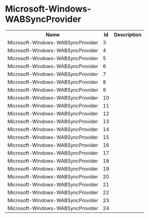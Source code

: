 # Microsoft-Windows-WABSyncProvider

<table>
<colgroup><col/><col/><col/></colgroup>
<tr><th>Name</th><th>Id</th><th>Description</th></tr>
<tr><td>Microsoft-Windows-WABSyncProvider</td><td>3</td><td></td></tr>
<tr><td>Microsoft-Windows-WABSyncProvider</td><td>4</td><td></td></tr>
<tr><td>Microsoft-Windows-WABSyncProvider</td><td>5</td><td></td></tr>
<tr><td>Microsoft-Windows-WABSyncProvider</td><td>6</td><td></td></tr>
<tr><td>Microsoft-Windows-WABSyncProvider</td><td>7</td><td></td></tr>
<tr><td>Microsoft-Windows-WABSyncProvider</td><td>8</td><td></td></tr>
<tr><td>Microsoft-Windows-WABSyncProvider</td><td>9</td><td></td></tr>
<tr><td>Microsoft-Windows-WABSyncProvider</td><td>10</td><td></td></tr>
<tr><td>Microsoft-Windows-WABSyncProvider</td><td>11</td><td></td></tr>
<tr><td>Microsoft-Windows-WABSyncProvider</td><td>12</td><td></td></tr>
<tr><td>Microsoft-Windows-WABSyncProvider</td><td>13</td><td></td></tr>
<tr><td>Microsoft-Windows-WABSyncProvider</td><td>14</td><td></td></tr>
<tr><td>Microsoft-Windows-WABSyncProvider</td><td>15</td><td></td></tr>
<tr><td>Microsoft-Windows-WABSyncProvider</td><td>16</td><td></td></tr>
<tr><td>Microsoft-Windows-WABSyncProvider</td><td>17</td><td></td></tr>
<tr><td>Microsoft-Windows-WABSyncProvider</td><td>18</td><td></td></tr>
<tr><td>Microsoft-Windows-WABSyncProvider</td><td>19</td><td></td></tr>
<tr><td>Microsoft-Windows-WABSyncProvider</td><td>20</td><td></td></tr>
<tr><td>Microsoft-Windows-WABSyncProvider</td><td>21</td><td></td></tr>
<tr><td>Microsoft-Windows-WABSyncProvider</td><td>22</td><td></td></tr>
<tr><td>Microsoft-Windows-WABSyncProvider</td><td>23</td><td></td></tr>
<tr><td>Microsoft-Windows-WABSyncProvider</td><td>24</td><td></td></tr>
</table>
